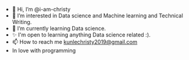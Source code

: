 - 👋 Hi, I’m @i-am-christy
- 👀 I’m interested in Data science and Machine learning and  Technical Writing.
- 🌱 I’m currently learning Data science.
- ✨ I'm open to learning anything Data science related :).
- 📫 How to reach me kunlechristy2019@gmail.com
- In love with programming

<!---
i-am-christy/i-am-christy is a ✨ special ✨ repository because its `README.md` (this file) appears on your GitHub profile.
You can click the Preview link to take a look at your changes.
--->
